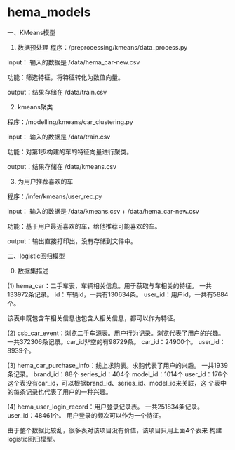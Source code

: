 # hema_models

一、KMeans模型

1. 数据预处理
程序：/preprocessing/kmeans/data_process.py

input： 输入的数据是 /data/hema_car-new.csv

功能：筛选特征，将特征转化为数值向量。

output：结果存储在 /data/train.csv



2. kmeans聚类

程序：/modelling/kmeans/car_clustering.py

input： 输入的数据是 /data/train.csv

功能：对第1步构建的车的特征向量进行聚类。

output：结果存储在 /data/kmeans.csv



3. 为用户推荐喜欢的车

程序：/infer/kmeans/user_rec.py

input： 输入的数据是 /data/kmeans.csv + /data/hema_car-new.csv

功能：基于用户最近喜欢的车，给他推荐可能喜欢的车。

output：输出直接打印出，没有存储到文件中。



二、logistic回归模型

0. 数据集描述

(1) hema_car：二手车表，车辆相关信息。用于获取与车相关的特征。
一共 133972条记录。
id：车辆id，一共有130634条。
user_id：用户id，一共有5884个。

该表中既包含车相关信息也包含人相关信息，都可以作为特征。

(2) csb_car_event：浏览二手车源表。用户行为记录。浏览代表了用户的兴趣。
一共372306条记录。car_id非空的有98729条。
car_id：24900个。
user_id：8939个。

(3) hema_car_purchase_info：线上求购表。求购代表了用户的兴趣。
一共1939条记录。
brand_id：88个
series_id：404个
model_id：1014个
user_id：176个
这个表没有car_id，可以根据brand_id、series_id、model_id来关联，这
个表中的每条记录也代表了用户的一种兴趣。

(4) hema_user_login_record：用户登录记录表。
一共251834条记录。
user_id：48461个。
用户登录的频次可以作为一个特征。

由于整个数据比较乱，很多表对该项目没有价值，该项目只用上面4个表来
构建logistic回归模型。